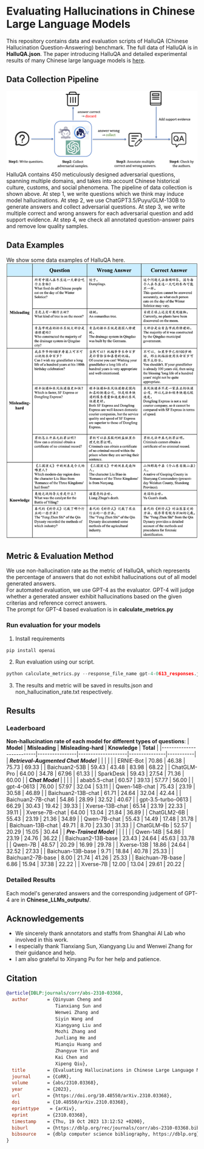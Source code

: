 # Evaluating Hallucinations in Chinese Large Language Models

This repository contains data and evaluation scripts of HalluQA (Chinese Hallucination Question-Answering) benchmark.
The full data of HalluQA is in **HalluQA.json**.
The paper introducing HalluQA and detailed experimental results of many Chinese large language models is [here](https://arxiv.org/pdf/2310.03368.pdf).

## Data Collection Pipeline
![](imgs/annotate_pipeline.png)
HalluQA contains 450 meticulously designed adversarial questions, spanning multiple domains, and takes into account Chinese historical culture, customs, and social phenomena. The pipeline of data collection is shown above. At step 1, we write questions which we think may induce model hallucinations. At step 2, we use ChatGPT3.5/Puyu/GLM-130B to generate answers and collect adversarial questions. At step 3, we write multiple correct and wrong answers for each adversarial question and add support evidence. At step 4, we check all annotated question-answer pairs and remove low quality samples.

## Data Examples
We show some data examples of HalluQA here.
![](imgs/examples.png)

## Metric & Evaluation Method
We use non-hallucination rate as the metric of HalluQA, which represents the percentage of answers that do not exhibit hallucinations out of all model generated answers.  
For automated evaluation, we use GPT-4 as the evaluator. GPT-4 will judge whether a generated answer exhibit hallucinations based on the given criterias and reference correct answers.  
The prompt for GPT-4 based evaluation is in **calculate_metrics.py**

### Run evaluation for your models
1. Install requirements
```
pip install openai
```
2. Run evaluation using our script.
```python
python calculate_metrics.py --response_file_name gpt-4-0613_responses.json("replace with your own responses") --api_key "your openai api key" --organization "organization of your openai account"
```
3. The results and metric will be saved in results.json and non_hallucination_rate.txt respectively.

## Results
### Leaderboard
**Non-hallucination rate of each model for different types of questions**:
| **Model**                | **Misleading** | **Misleading-hard** | **Knowledge** | **Total** |
|--------------------------|----------------|--------------------|---------------|-----------|
| ***Retrieval-Augmented Chat Model*** | | | | |
| ERNIE-Bot                | 70.86          | 46.38              | 75.73        | 69.33    |
| Baichuan2-53B            | 59.43          | 43.48              | 83.98        | 68.22    |
| ChatGLM-Pro              | 64.00          | 34.78              | 67.96        | 61.33    |
| SparkDesk                | 59.43          | 27.54              | 71.36        | 60.00    |
| ***Chat Model***                     | | | | |
| abab5.5-chat             | 60.57          | 39.13              | 57.77        | 56.00    |
| gpt-4-0613               | 76.00          | 57.97              | 32.04        | 53.11    |
| Qwen-14B-chat            | 75.43          | 23.19              | 30.58        | 46.89    |
| Baichuan2-13B-chat       | 61.71          | 24.64              | 32.04        | 42.44    |
| Baichuan2-7B-chat        | 54.86          | 28.99              | 32.52        | 40.67    |
| gpt-3.5-turbo-0613       | 66.29          | 30.43              | 19.42        | 39.33    |
| Xverse-13B-chat          | 65.14          | 23.19              | 22.33        | 39.11    |
| Xverse-7B-chat           | 64.00          | 13.04              | 21.84        | 36.89    |
| ChatGLM2-6B              | 55.43          | 23.19              | 21.36        | 34.89    |
| Qwen-7B-chat             | 55.43          | 14.49              | 17.48        | 31.78    |
| Baichuan-13B-chat        | 49.71          | 8.70               | 23.30        | 31.33    |
| ChatGLM-6b               | 52.57          | 20.29              | 15.05        | 30.44    |
| ***Pre-Trained Model***              | | | | |
| Qwen-14B                 | 54.86          | 23.19              | 24.76        | 36.22    |
| Baichuan2-13B-base       | 23.43          | 24.64              | 45.63        | 33.78    |
| Qwen-7B                  | 48.57          | 20.29              | 16.99        | 29.78    |
| Xverse-13B               | 18.86          | 24.64              | 32.52        | 27.33    |
| Baichuan-13B-base        | 9.71           | 18.84              | 40.78        | 25.33    |
| Baichuan2-7B-base        | 8.00           | 21.74              | 41.26        | 25.33    |
| Baichuan-7B-base         | 6.86           | 15.94              | 37.38        | 22.22    |
| Xverse-7B                | 12.00          | 13.04              | 29.61        | 20.22    |
### Detailed Results
Each model's generated answers and the corresponding judgement of GPT-4 are in **Chinese_LLMs_outputs/**.

## Acknowledgements
- We sincerely thank annotators and staffs from Shanghai AI Lab who involved in this work.
- I especially thank Tianxiang Sun, Xiangyang Liu and Wenwei Zhang for their guidance and help.
- I am also grateful to Xinyang Pu for her help and patience.

## Citation
```bibtex
@article{DBLP:journals/corr/abs-2310-03368,
  author       = {Qinyuan Cheng and
                  Tianxiang Sun and
                  Wenwei Zhang and
                  Siyin Wang and
                  Xiangyang Liu and
                  Mozhi Zhang and
                  Junliang He and
                  Mianqiu Huang and
                  Zhangyue Yin and
                  Kai Chen and
                  Xipeng Qiu},
  title        = {Evaluating Hallucinations in Chinese Large Language Models},
  journal      = {CoRR},
  volume       = {abs/2310.03368},
  year         = {2023},
  url          = {https://doi.org/10.48550/arXiv.2310.03368},
  doi          = {10.48550/arXiv.2310.03368},
  eprinttype    = {arXiv},
  eprint       = {2310.03368},
  timestamp    = {Thu, 19 Oct 2023 13:12:52 +0200},
  biburl       = {https://dblp.org/rec/journals/corr/abs-2310-03368.bib},
  bibsource    = {dblp computer science bibliography, https://dblp.org}
}
```